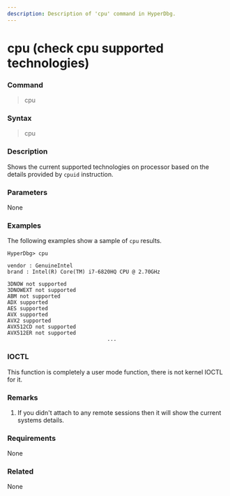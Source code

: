 ```yaml
---
description: Description of 'cpu' command in HyperDbg.
---
```


# cpu \(check cpu supported technologies\)

### Command

> cpu

### Syntax

> cpu

### Description

Shows the current supported technologies on processor based on the details provided by `cpuid` instruction.

### Parameters

None

### Examples

The following examples show a sample of `cpu` results.

```text
HyperDbg> cpu

vendor : GenuineIntel
brand : Intel(R) Core(TM) i7-6820HQ CPU @ 2.70GHz

3DNOW not supported
3DNOWEXT not supported
ABM not supported
ADX supported
AES supported
AVX supported
AVX2 supported
AVX512CD not supported
AVX512ER not supported
                                ...
```

### IOCTL

This function is completely a user mode function, there is not kernel IOCTL for it.

### **Remarks**

1. If you didn't attach to any remote sessions then it will show the current systems details.

### Requirements

None

### Related

None

